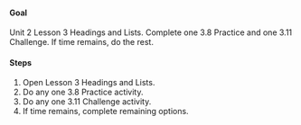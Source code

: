 #### Goal

Unit 2 Lesson 3 Headings and Lists. Complete one 3.8 Practice and one 3.11 Challenge. If time remains, do the rest.

#### Steps

1. Open Lesson 3 Headings and Lists.
2. Do any one 3.8 Practice activity.
3. Do any one 3.11 Challenge activity.
4. If time remains, complete remaining options.
